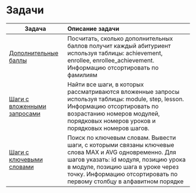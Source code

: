 # Задачи

| Задача                                 |    Описание задачи                   |
|----------------------------------------|:-------------------------------------|
| [Дополнительные баллы](./extra_points.sql)          |  Посчитать, сколько дополнительных баллов получит каждый абитуриент используя таблицы: achievement, enrollee, enrollee_achievement. Информацию отсортировать по фамилиям |
| [Шаги с вложенными запросами](./nested_queries.sql)          |  Найти все шаги, в которых рассматриваются вложенные запросы используя таблицы: module, step, lesson. Информацию отсортировать по возрастанию номеров модулей, порядковых номеров уроков и порядковых номеров шагов. |
| [Шаги с ключевыми словами](./step_related_max_avg.sql)          |  Поиск по ключевым словам. Вывести шаги, с которыми связаны ключевые слова MAX и AVG одновременно. Для шагов указать: id модуля, позицию урока в модуле, позицию шага в уроке через точку. Информацию отсортировать по первому столбцу в алфавитном порядке |
